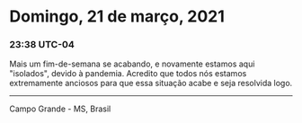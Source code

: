 # Domingo, 21 de março, 2021

### 23:38 UTC-04

Mais um fim-de-semana se acabando, e novamente estamos aqui "isolados", devido à
pandemia. Acredito que todos nós estamos extremamente anciosos para que essa situação
acabe e seja resolvida logo.

---

Campo Grande - MS, Brasil
